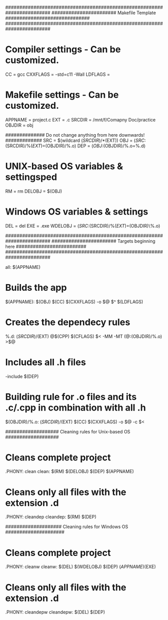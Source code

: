 ########################################################################
####################### Makefile Template ##############################
########################################################################

# Compiler settings - Can be customized.
CC = gcc
CXXFLAGS = -std=c11 -Wall
LDFLAGS = 

# Makefile settings - Can be customized.
APPNAME = project.c 
EXT = .c
SRCDIR = /mnt/f/Comapny Doc/practice
OBJDIR = obj

############## Do not change anything from here downwards! #############
SRC = $(wildcard $(SRCDIR)/*$(EXT))
OBJ = $(SRC:$(SRCDIR)/%$(EXT)=$(OBJDIR)/%.o)
DEP = $(OBJ:$(OBJDIR)/%.o=%.d)
# UNIX-based OS variables & settingsped
RM = rm
DELOBJ = $(OBJ)
# Windows OS variables & settings
DEL = del
EXE = .exe
WDELOBJ = $(SRC:$(SRCDIR)/%$(EXT)=$(OBJDIR)\\%.o)

########################################################################
####################### Targets beginning here #########################
########################################################################

all: $(APPNAME)

# Builds the app
$(APPNAME): $(OBJ)
	$(CC) $(CXXFLAGS) -o $@ $^ $(LDFLAGS)

# Creates the dependecy rules
%.d: $(SRCDIR)/%$(EXT)
	@$(CPP) $(CFLAGS) $< -MM -MT $(@:%.d=$(OBJDIR)/%.o) >$@

# Includes all .h files
-include $(DEP)

# Building rule for .o files and its .c/.cpp in combination with all .h
$(OBJDIR)/%.o: $(SRCDIR)/%$(EXT)
	$(CC) $(CXXFLAGS) -o $@ -c $<

################### Cleaning rules for Unix-based OS ###################
# Cleans complete project
.PHONY: clean
clean:
	$(RM) $(DELOBJ) $(DEP) $(APPNAME)

# Cleans only all files with the extension .d
.PHONY: cleandep
cleandep:
	$(RM) $(DEP)

#################### Cleaning rules for Windows OS #####################
# Cleans complete project
.PHONY: cleanw
cleanw:
	$(DEL) $(WDELOBJ) $(DEP) $(APPNAME)$(EXE)

# Cleans only all files with the extension .d
.PHONY: cleandepw
cleandepw:
	$(DEL) $(DEP)
